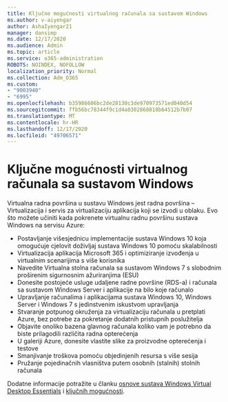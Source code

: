 ```yaml
---
title: Ključne mogućnosti virtualnog računala sa sustavom Windows
ms.author: v-aiyengar
author: AshaIyengar21
manager: dansimp
ms.date: 12/17/2020
ms.audience: Admin
ms.topic: article
ms.service: o365-administration
ROBOTS: NOINDEX, NOFOLLOW
localization_priority: Normal
ms.collection: Adm_O365
ms.custom:
- "9003940"
- "6995"
ms.openlocfilehash: b35986606bc2de28130c3de970973571ed040d54
ms.sourcegitcommit: ffb56bc78344f9c1d4a0302868818b64512b7b07
ms.translationtype: MT
ms.contentlocale: hr-HR
ms.lasthandoff: 12/17/2020
ms.locfileid: "49706571"
---
```

# <a name="key-capabilities-of-windows-virtual-desktop"></a>Ključne mogućnosti virtualnog računala sa sustavom Windows

Virtualna radna površina u sustavu Windows jest radna površina – Virtualizacija i servis za virtualizaciju aplikacija koji se izvodi u oblaku. Evo što možete učiniti kada pokrenete virtualnu radnu površinu sustava Windows na servisu Azure:

- Postavljanje višesjednicu implementacije sustava Windows 10 koja omogućuje cjelovit doživljaj sustava Windows 10 pomoću skalabilnosti
- Virtualizacija aplikacija Microsoft 365 i optimiziranje izvođenja u virtualnim scenarijima s više korisnika
- Navedite Virtualna stolna računala sa sustavom Windows 7 s slobodnim proširenim sigurnosnim ažuriranjima (ESU)
- Donesite postojeće usluge udaljene radne površine (RDS-a) i računala sa sustavom Windows Server i aplikacije na bilo koje računalo
- Upravljanje računalima i aplikacijama sustava Windows 10, Windows Server i Windows 7 s jedinstvenim iskustvom upravljanja
- Stvaranje potpunog okruženja za virtualizaciju računala u pretplati Azure, bez potrebe za pokretanje dodatnih pristupnih poslužitelja
- Objavite onoliko bazena glavnog računala koliko vam je potrebno da biste prilagodili različita radna opterećenja
- U galeriji Azure, donesite vlastite slike za proizvodne opterećenja i testove
- Smanjivanje troškova pomoću objedinjenih resursa s više sesija
- Pružanje pojedinačnih vlasništva putem osobnih (stalnih) stolnih računala

Dodatne informacije potražite u članku [osnove sustava Windows Virtual Desktop Essentials](https://go.microsoft.com/fwlink/?linkid=2127033) i [ključnih mogućnosti](https://go.microsoft.com/fwlink/?linkid=2127033).

